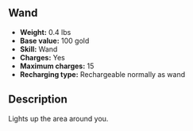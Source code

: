## Wand

- **Weight:** 0.4 lbs
- **Base value:** 100 gold
- **Skill:** Wand
- **Charges:** Yes
- **Maximum charges:** 15
- **Recharging type:** Rechargeable normally as wand

## Description

Lights up the area around you.

